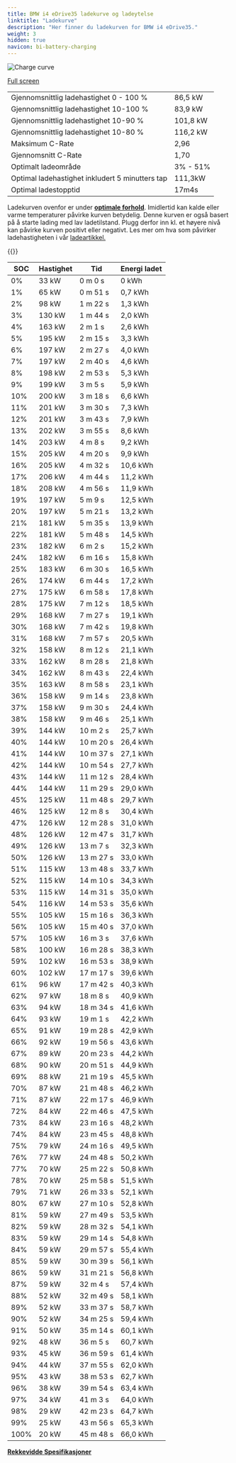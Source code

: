 ```yaml
---
title: BMW i4 eDrive35 ladekurve og ladeytelse
linktitle: "Ladekurve"
description: "Her finner du ladekurven for BMW i4 eDrive35."
weight: 3
hidden: true
navicon: bi-battery-charging
---
```

<!-- markdownlint-disable MD033 -->
<img src="../chargingcurve.svg" alt="Charge curve" class="img-fluid">

[Full screen](/models/bmw/i4/i4_edrive35/chargingcurve.svg)


<table class="table table-striped border">
<tbody>
<tr>
<td>Gjennomsnittlig ladehastighet 0 - 100 %</td><td>86,5 kW</td>
</tr>
<tr>
<td>Gjennomsnittlig ladehastighet 10-100 %</td><td>83,9 kW</td>
</tr>
<tr>
<td>Gjennomsnittlig ladehastighet 10-90 %</td><td>101,8 kW</td>
</tr>
<tr>
<td>Gjennomsnittlig ladehastighet 10-80 %</td><td>116,2 kW</td>
</tr>
<tr>
<td>Maksimum C-Rate</td><td>2,96</td>
</tr>
<tr>
<td>Gjennomsnitt C-Rate</td><td>1,70</td>
</tr>
<tr>
<td>Optimalt ladeområde</td><td>3% - 51%</td>
</tr>
<tr>
<td>Optimal ladehastighet inkludert 5 minutters tap</td><td>111,3kW</td>
</tr>
<tr>
<td>Optimal ladestopptid</td><td>17m4s</td>
</tr>
</tbody>
</table>


Ladekurven ovenfor er under **[optimale forhold](../../../../../technology/battery/charging/#temperatur)**. Imidlertid kan kalde eller varme temperaturer påvirke kurven betydelig. Denne kurven er også basert på å starte lading med lav ladetilstand. Plugg derfor inn kl. et høyere nivå kan påvirke kurven positivt eller negativt. Les mer om hva som påvirker ladehastigheten i vår [ladeartikkel.](../../../../../technology/battery/charging/)


{{<evkxdisplayaddarticle />}}
<table class="table table-striped border">
<thead>
<tr><th>SOC</th><th>Hastighet</th><th>Tid</th><th>Energi ladet</th></tr>
</thead>
<tbody>
<tr>
<td>0%</td><td>33 kW</td><td> 0 m 0 s </td><td>0 kWh </td>
</tr>
<tr>
<td>1%</td><td>65 kW</td><td> 0 m 51 s </td><td>0,7 kWh </td>
</tr>
<tr>
<td>2%</td><td>98 kW</td><td> 1 m 22 s </td><td>1,3 kWh </td>
</tr>
<tr>
<td>3%</td><td>130 kW</td><td> 1 m 44 s </td><td>2,0 kWh </td>
</tr>
<tr>
<td>4%</td><td>163 kW</td><td> 2 m 1 s </td><td>2,6 kWh </td>
</tr>
<tr>
<td>5%</td><td>195 kW</td><td> 2 m 15 s </td><td>3,3 kWh </td>
</tr>
<tr>
<td>6%</td><td>197 kW</td><td> 2 m 27 s </td><td>4,0 kWh </td>
</tr>
<tr>
<td>7%</td><td>197 kW</td><td> 2 m 40 s </td><td>4,6 kWh </td>
</tr>
<tr>
<td>8%</td><td>198 kW</td><td> 2 m 53 s </td><td>5,3 kWh </td>
</tr>
<tr>
<td>9%</td><td>199 kW</td><td> 3 m 5 s </td><td>5,9 kWh </td>
</tr>
<tr>
<td>10%</td><td>200 kW</td><td> 3 m 18 s </td><td>6,6 kWh </td>
</tr>
<tr>
<td>11%</td><td>201 kW</td><td> 3 m 30 s </td><td>7,3 kWh </td>
</tr>
<tr>
<td>12%</td><td>201 kW</td><td> 3 m 43 s </td><td>7,9 kWh </td>
</tr>
<tr>
<td>13%</td><td>202 kW</td><td> 3 m 55 s </td><td>8,6 kWh </td>
</tr>
<tr>
<td>14%</td><td>203 kW</td><td> 4 m 8 s </td><td>9,2 kWh </td>
</tr>
<tr>
<td>15%</td><td>205 kW</td><td> 4 m 20 s </td><td>9,9 kWh </td>
</tr>
<tr>
<td>16%</td><td>205 kW</td><td> 4 m 32 s </td><td>10,6 kWh </td>
</tr>
<tr>
<td>17%</td><td>206 kW</td><td> 4 m 44 s </td><td>11,2 kWh </td>
</tr>
<tr>
<td>18%</td><td>208 kW</td><td> 4 m 56 s </td><td>11,9 kWh </td>
</tr>
<tr>
<td>19%</td><td>197 kW</td><td> 5 m 9 s </td><td>12,5 kWh </td>
</tr>
<tr>
<td>20%</td><td>197 kW</td><td> 5 m 21 s </td><td>13,2 kWh </td>
</tr>
<tr>
<td>21%</td><td>181 kW</td><td> 5 m 35 s </td><td>13,9 kWh </td>
</tr>
<tr>
<td>22%</td><td>181 kW</td><td> 5 m 48 s </td><td>14,5 kWh </td>
</tr>
<tr>
<td>23%</td><td>182 kW</td><td> 6 m 2 s </td><td>15,2 kWh </td>
</tr>
<tr>
<td>24%</td><td>182 kW</td><td> 6 m 16 s </td><td>15,8 kWh </td>
</tr>
<tr>
<td>25%</td><td>183 kW</td><td> 6 m 30 s </td><td>16,5 kWh </td>
</tr>
<tr>
<td>26%</td><td>174 kW</td><td> 6 m 44 s </td><td>17,2 kWh </td>
</tr>
<tr>
<td>27%</td><td>175 kW</td><td> 6 m 58 s </td><td>17,8 kWh </td>
</tr>
<tr>
<td>28%</td><td>175 kW</td><td> 7 m 12 s </td><td>18,5 kWh </td>
</tr>
<tr>
<td>29%</td><td>168 kW</td><td> 7 m 27 s </td><td>19,1 kWh </td>
</tr>
<tr>
<td>30%</td><td>168 kW</td><td> 7 m 42 s </td><td>19,8 kWh </td>
</tr>
<tr>
<td>31%</td><td>168 kW</td><td> 7 m 57 s </td><td>20,5 kWh </td>
</tr>
<tr>
<td>32%</td><td>158 kW</td><td> 8 m 12 s </td><td>21,1 kWh </td>
</tr>
<tr>
<td>33%</td><td>162 kW</td><td> 8 m 28 s </td><td>21,8 kWh </td>
</tr>
<tr>
<td>34%</td><td>162 kW</td><td> 8 m 43 s </td><td>22,4 kWh </td>
</tr>
<tr>
<td>35%</td><td>163 kW</td><td> 8 m 58 s </td><td>23,1 kWh </td>
</tr>
<tr>
<td>36%</td><td>158 kW</td><td> 9 m 14 s </td><td>23,8 kWh </td>
</tr>
<tr>
<td>37%</td><td>158 kW</td><td> 9 m 30 s </td><td>24,4 kWh </td>
</tr>
<tr>
<td>38%</td><td>158 kW</td><td> 9 m 46 s </td><td>25,1 kWh </td>
</tr>
<tr>
<td>39%</td><td>144 kW</td><td> 10 m 2 s </td><td>25,7 kWh </td>
</tr>
<tr>
<td>40%</td><td>144 kW</td><td> 10 m 20 s </td><td>26,4 kWh </td>
</tr>
<tr>
<td>41%</td><td>144 kW</td><td> 10 m 37 s </td><td>27,1 kWh </td>
</tr>
<tr>
<td>42%</td><td>144 kW</td><td> 10 m 54 s </td><td>27,7 kWh </td>
</tr>
<tr>
<td>43%</td><td>144 kW</td><td> 11 m 12 s </td><td>28,4 kWh </td>
</tr>
<tr>
<td>44%</td><td>144 kW</td><td> 11 m 29 s </td><td>29,0 kWh </td>
</tr>
<tr>
<td>45%</td><td>125 kW</td><td> 11 m 48 s </td><td>29,7 kWh </td>
</tr>
<tr>
<td>46%</td><td>125 kW</td><td> 12 m 8 s </td><td>30,4 kWh </td>
</tr>
<tr>
<td>47%</td><td>126 kW</td><td> 12 m 28 s </td><td>31,0 kWh </td>
</tr>
<tr>
<td>48%</td><td>126 kW</td><td> 12 m 47 s </td><td>31,7 kWh </td>
</tr>
<tr>
<td>49%</td><td>126 kW</td><td> 13 m 7 s </td><td>32,3 kWh </td>
</tr>
<tr>
<td>50%</td><td>126 kW</td><td> 13 m 27 s </td><td>33,0 kWh </td>
</tr>
<tr>
<td>51%</td><td>115 kW</td><td> 13 m 48 s </td><td>33,7 kWh </td>
</tr>
<tr>
<td>52%</td><td>115 kW</td><td> 14 m 10 s </td><td>34,3 kWh </td>
</tr>
<tr>
<td>53%</td><td>115 kW</td><td> 14 m 31 s </td><td>35,0 kWh </td>
</tr>
<tr>
<td>54%</td><td>116 kW</td><td> 14 m 53 s </td><td>35,6 kWh </td>
</tr>
<tr>
<td>55%</td><td>105 kW</td><td> 15 m 16 s </td><td>36,3 kWh </td>
</tr>
<tr>
<td>56%</td><td>105 kW</td><td> 15 m 40 s </td><td>37,0 kWh </td>
</tr>
<tr>
<td>57%</td><td>105 kW</td><td> 16 m 3 s </td><td>37,6 kWh </td>
</tr>
<tr>
<td>58%</td><td>100 kW</td><td> 16 m 28 s </td><td>38,3 kWh </td>
</tr>
<tr>
<td>59%</td><td>102 kW</td><td> 16 m 53 s </td><td>38,9 kWh </td>
</tr>
<tr>
<td>60%</td><td>102 kW</td><td> 17 m 17 s </td><td>39,6 kWh </td>
</tr>
<tr>
<td>61%</td><td>96 kW</td><td> 17 m 42 s </td><td>40,3 kWh </td>
</tr>
<tr>
<td>62%</td><td>97 kW</td><td> 18 m 8 s </td><td>40,9 kWh </td>
</tr>
<tr>
<td>63%</td><td>94 kW</td><td> 18 m 34 s </td><td>41,6 kWh </td>
</tr>
<tr>
<td>64%</td><td>93 kW</td><td> 19 m 1 s </td><td>42,2 kWh </td>
</tr>
<tr>
<td>65%</td><td>91 kW</td><td> 19 m 28 s </td><td>42,9 kWh </td>
</tr>
<tr>
<td>66%</td><td>92 kW</td><td> 19 m 56 s </td><td>43,6 kWh </td>
</tr>
<tr>
<td>67%</td><td>89 kW</td><td> 20 m 23 s </td><td>44,2 kWh </td>
</tr>
<tr>
<td>68%</td><td>90 kW</td><td> 20 m 51 s </td><td>44,9 kWh </td>
</tr>
<tr>
<td>69%</td><td>88 kW</td><td> 21 m 19 s </td><td>45,5 kWh </td>
</tr>
<tr>
<td>70%</td><td>87 kW</td><td> 21 m 48 s </td><td>46,2 kWh </td>
</tr>
<tr>
<td>71%</td><td>87 kW</td><td> 22 m 17 s </td><td>46,9 kWh </td>
</tr>
<tr>
<td>72%</td><td>84 kW</td><td> 22 m 46 s </td><td>47,5 kWh </td>
</tr>
<tr>
<td>73%</td><td>84 kW</td><td> 23 m 16 s </td><td>48,2 kWh </td>
</tr>
<tr>
<td>74%</td><td>84 kW</td><td> 23 m 45 s </td><td>48,8 kWh </td>
</tr>
<tr>
<td>75%</td><td>79 kW</td><td> 24 m 16 s </td><td>49,5 kWh </td>
</tr>
<tr>
<td>76%</td><td>77 kW</td><td> 24 m 48 s </td><td>50,2 kWh </td>
</tr>
<tr>
<td>77%</td><td>70 kW</td><td> 25 m 22 s </td><td>50,8 kWh </td>
</tr>
<tr>
<td>78%</td><td>70 kW</td><td> 25 m 58 s </td><td>51,5 kWh </td>
</tr>
<tr>
<td>79%</td><td>71 kW</td><td> 26 m 33 s </td><td>52,1 kWh </td>
</tr>
<tr>
<td>80%</td><td>67 kW</td><td> 27 m 10 s </td><td>52,8 kWh </td>
</tr>
<tr>
<td>81%</td><td>59 kW</td><td> 27 m 49 s </td><td>53,5 kWh </td>
</tr>
<tr>
<td>82%</td><td>59 kW</td><td> 28 m 32 s </td><td>54,1 kWh </td>
</tr>
<tr>
<td>83%</td><td>59 kW</td><td> 29 m 14 s </td><td>54,8 kWh </td>
</tr>
<tr>
<td>84%</td><td>59 kW</td><td> 29 m 57 s </td><td>55,4 kWh </td>
</tr>
<tr>
<td>85%</td><td>59 kW</td><td> 30 m 39 s </td><td>56,1 kWh </td>
</tr>
<tr>
<td>86%</td><td>59 kW</td><td> 31 m 21 s </td><td>56,8 kWh </td>
</tr>
<tr>
<td>87%</td><td>59 kW</td><td> 32 m 4 s </td><td>57,4 kWh </td>
</tr>
<tr>
<td>88%</td><td>52 kW</td><td> 32 m 49 s </td><td>58,1 kWh </td>
</tr>
<tr>
<td>89%</td><td>52 kW</td><td> 33 m 37 s </td><td>58,7 kWh </td>
</tr>
<tr>
<td>90%</td><td>52 kW</td><td> 34 m 25 s </td><td>59,4 kWh </td>
</tr>
<tr>
<td>91%</td><td>50 kW</td><td> 35 m 14 s </td><td>60,1 kWh </td>
</tr>
<tr>
<td>92%</td><td>48 kW</td><td> 36 m 5 s </td><td>60,7 kWh </td>
</tr>
<tr>
<td>93%</td><td>45 kW</td><td> 36 m 59 s </td><td>61,4 kWh </td>
</tr>
<tr>
<td>94%</td><td>44 kW</td><td> 37 m 55 s </td><td>62,0 kWh </td>
</tr>
<tr>
<td>95%</td><td>43 kW</td><td> 38 m 53 s </td><td>62,7 kWh </td>
</tr>
<tr>
<td>96%</td><td>38 kW</td><td> 39 m 54 s </td><td>63,4 kWh </td>
</tr>
<tr>
<td>97%</td><td>34 kW</td><td> 41 m 3 s </td><td>64,0 kWh </td>
</tr>
<tr>
<td>98%</td><td>29 kW</td><td> 42 m 23 s </td><td>64,7 kWh </td>
</tr>
<tr>
<td>99%</td><td>25 kW</td><td> 43 m 56 s </td><td>65,3 kWh </td>
</tr>
<tr>
<td>100%</td><td>20 kW</td><td> 45 m 48 s </td><td>66,0 kWh </td>
</tr>
</tbody>
</table>

<div class="mt-3 mb-3">
<a href="../rangeandconsumption/" class="text-decoration-none text-black">
<strong><i class="bi-arrow-left"></i> Rekkevidde </strong>
</a>
<a href="../specifications/" class="text-decoration-none text-black float-end">
<strong>Spesifikasjoner <i class="bi-arrow-right"></i></strong>
</a>
</div>
